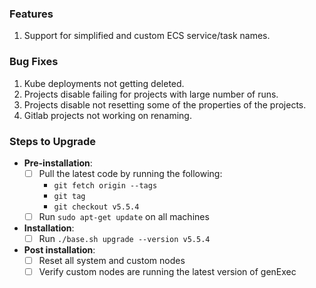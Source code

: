 ### Features
1. Support for simplified and custom ECS service/task names.

### Bug Fixes
1. Kube deployments not getting deleted.
2. Projects disable failing for projects with large number of runs.
3. Projects disable not resetting some of the properties of the projects.
4. Gitlab projects not working on renaming.


### Steps to Upgrade
- **Pre-installation**:
    - [ ] Pull the latest code by running the following:
         - `git fetch origin --tags`
         - `git tag`
         - `git checkout v5.5.4`
    - [ ] Run `sudo apt-get update` on all machines
 
- **Installation**:
    - [ ] Run `./base.sh upgrade --version v5.5.4`

- **Post installation**:
    - [ ] Reset all system and custom nodes
    - [ ] Verify custom nodes are running the latest version of genExec
